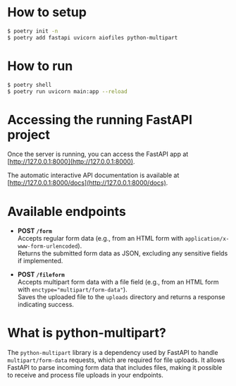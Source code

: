 # How to setup

```bash
$ poetry init -n
$ poetry add fastapi uvicorn aiofiles python-multipart
```

# How to run

```bash
$ poetry shell
$ poetry run uvicorn main:app --reload
```

# Accessing the running FastAPI project

Once the server is running, you can access the FastAPI app at [http://127.0.0.1:8000](http://127.0.0.1:8000).

The automatic interactive API documentation is available at [http://127.0.0.1:8000/docs](http://127.0.0.1:8000/docs).

# Available endpoints

- **POST `/form`**  
  Accepts regular form data (e.g., from an HTML form with `application/x-www-form-urlencoded`).  
  Returns the submitted form data as JSON, excluding any sensitive fields if implemented.

- **POST `/fileform`**  
  Accepts multipart form data with a file field (e.g., from an HTML form with `enctype="multipart/form-data"`).  
  Saves the uploaded file to the `uploads` directory and returns a response indicating success.

# What is python-multipart?

The `python-multipart` library is a dependency used by FastAPI to handle `multipart/form-data` requests, which are required for file uploads. It allows FastAPI to parse incoming form data that includes files, making it possible to receive and process file uploads in your endpoints.